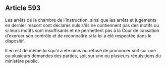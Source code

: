 Article 593
----
Les arrêts de la chambre de l'instruction, ainsi que les arrêts et jugements en
dernier ressort sont déclarés nuls s'ils ne contiennent pas des motifs ou si
leurs motifs sont insuffisants et ne permettent pas à la Cour de cassation
d'exercer son contrôle et de reconnaître si la loi a été respectée dans le
dispositif.

Il en est de même lorsqu'il a été omis ou refusé de prononcer soit sur une ou
plusieurs demandes des parties, soit sur une ou plusieurs réquisitions du
ministère public.
